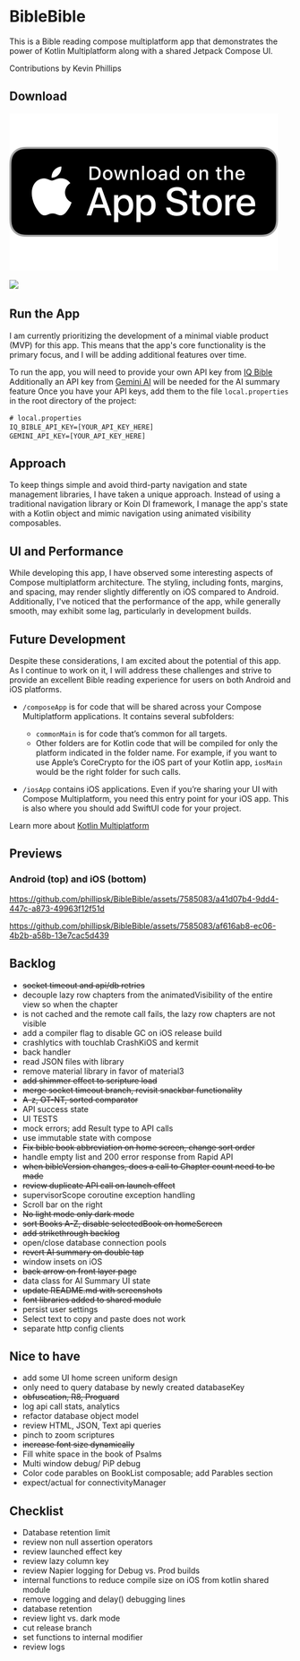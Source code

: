 # BibleBible
This is a Bible reading compose multiplatform app that demonstrates the power of Kotlin Multiplatform along with a shared Jetpack Compose UI.

Contributions by Kevin Phillips

## Download
[![App Store](previews/app_store_badge.svg)](https://apps.apple.com/us/app/my-biblebible/id6478799350)

<a href='https://play.google.com/store/apps/details?id=email.kevinphillips.biblebible'>
<img src="https://play.google.com/intl/en_gb/badges/static/images/badges/en_badge_web_generic.png" width=240 />
</a>

## Run the App
I am currently prioritizing the development of a minimal viable product (MVP) for this app. This means that the app's core functionality is the primary focus, and I will be adding additional features over time.

To run the app, you will need to provide your own API key from [IQ Bible](https://rapidapi.com/vibrantmiami/api/iq-bible) 
Additionally an API key from [Gemini AI](https://ai.google.dev/) will be needed for the AI summary feature
Once you have your API keys, add them to the file `local.properties` in the root directory of the project:
```
# local.properties
IQ_BIBLE_API_KEY=[YOUR_API_KEY_HERE]
GEMINI_API_KEY=[YOUR_API_KEY_HERE]
```

## Approach
To keep things simple and avoid third-party navigation and state management libraries, I have taken a unique approach. Instead of using a traditional navigation library or Koin DI framework, I manage the app's state with a Kotlin object and mimic navigation using animated visibility composables.

## UI and Performance
While developing this app, I have observed some interesting aspects of Compose multiplatform architecture. The styling, including fonts, margins, and spacing, may render slightly differently on iOS compared to Android. Additionally, I've noticed that the performance of the app, while generally smooth, may exhibit some lag, particularly in development builds.

## Future Development
Despite these considerations, I am excited about the potential of this app. As I continue to work on it, I will address these challenges and strive to provide an excellent Bible reading experience for users on both Android and iOS platforms.

* `/composeApp` is for code that will be shared across your Compose Multiplatform applications.
  It contains several subfolders:
  - `commonMain` is for code that’s common for all targets.
  - Other folders are for Kotlin code that will be compiled for only the platform indicated in the folder name.
    For example, if you want to use Apple’s CoreCrypto for the iOS part of your Kotlin app,
    `iosMain` would be the right folder for such calls.

* `/iosApp` contains iOS applications. Even if you’re sharing your UI with Compose Multiplatform, 
  you need this entry point for your iOS app. This is also where you should add SwiftUI code for your project.


Learn more about [Kotlin Multiplatform](https://www.jetbrains.com/help/kotlin-multiplatform-dev/get-started.html)

## Previews
### Android (top) and iOS (bottom)
https://github.com/phillipsk/BibleBible/assets/7585083/a41d07b4-9dd4-447c-a873-49963f12f51d

https://github.com/phillipsk/BibleBible/assets/7585083/af616ab8-ec06-4b2b-a58b-13e7cac5d439



## Backlog
*   ~~socket timeout and api/db retries~~
*   decouple lazy row chapters from the animatedVisibility of the entire view so when the chapter 
*   is not cached and the remote call fails, the lazy row chapters are not visible
*   add a compiler flag to disable GC on iOS release build
*   crashlytics with touchlab CrashKiOS and kermit
*   back handler
*   read JSON files with library
*   remove material library in favor of material3
*   ~~add shimmer effect to scripture load~~
*   ~~merge socket timeout branch, revisit snackbar functionality~~
*   ~~A-z, OT-NT, sorted comparator~~
*   API success state
*   UI TESTS
*   mock errors; add Result type to API calls
*   use immutable state with compose
*   ~~Fix bible book abbreviation on home screen, change sort order~~
*   handle empty list and 200 error response from Rapid API
*   ~~when bibleVersion changes, does a call to Chapter count need to be made~~
*   ~~review duplicate API call on launch effect~~
*   supervisorScope coroutine exception handling 
*   Scroll bar on the right 
*   ~~No light mode only dark mode~~
*   ~~sort Books A-Z, disable selectedBook on homeScreen~~
*   ~~add strikethrough backlog~~
*   open/close database connection pools
*   ~~revert AI summary on double tap~~
*   window insets on iOS
*   ~~back arrow on front layer page~~
*   data class for AI Summary UI state
*   ~~update README.md with screenshots~~
*   ~~font libraries added to shared module~~
*   persist user settings
*   Select text to copy and paste does not work
*   separate http config clients

## Nice to have
*   add some UI home screen uniform design
*   only need to query database by newly created databaseKey
*   ~~obfuscation, R8, Proguard~~
*   log api call stats, analytics
*   refactor database object model
*   review HTML, JSON, Text api queries
*   pinch to zoom scriptures
*   ~~increase font size dynamically~~
*   Fill white space in the book of Psalms
*   Multi window debug/ PiP debug
*   Color code parables on BookList composable; add Parables section
*   expect/actual for connectivityManager

## Checklist
*   Database retention limit
*   review non null assertion operators
*   review launched effect key
*   review lazy column key
*   review Napier logging for Debug vs. Prod builds
*   internal functions to reduce compile size on iOS from kotlin shared module
*   remove logging and delay() debugging lines
*   database retention
*   review light vs. dark mode
*   cut release branch
*   set functions to internal modifier
*   review logs
